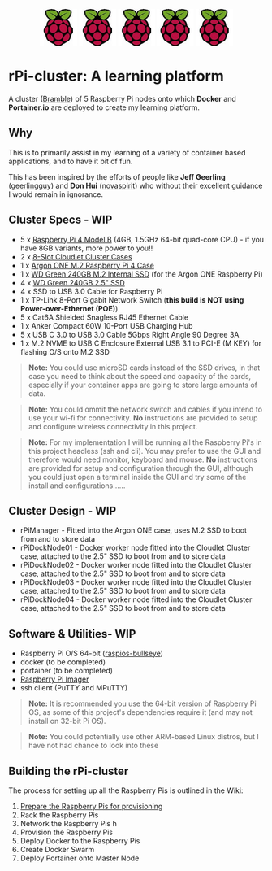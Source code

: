 <p align="center">
  <img src="https://raw.githubusercontent.com/hakshark/rPi-cluster/master/images-icons/pi-logo.jpg" height="73" alt="Raspberry Pi Logo" />
  <img src="https://raw.githubusercontent.com/hakshark/rPi-cluster/master/images-icons/pi-logo.jpg" height="73" alt="Raspberry Pi Logo" />
  <img src="https://raw.githubusercontent.com/hakshark/rPi-cluster/master/images-icons/pi-logo.jpg" height="73" alt="Raspberry Pi Logo" />
  <img src="https://raw.githubusercontent.com/hakshark/rPi-cluster/master/images-icons/pi-logo.jpg" height="73" alt="Raspberry Pi Logo" />
  <img src="https://raw.githubusercontent.com/hakshark/rPi-cluster/master/images-icons/pi-logo.jpg" height="73" alt="Raspberry Pi Logo" /></p>

# rPi-cluster: A learning platform

A cluster ([Bramble](http://elinux.org/Bramble)) of 5 Raspberry Pi nodes onto which **Docker** and **Portainer.io** are deployed to create my learning platform.

## Why

This is to primarily assist in my learning of a variety of container based applications, and to have it bit of fun. 

This has been inspired by the efforts of people like **Jeff Geerling** ([geerlingguy](https://github.com/geerlingguy)) and **Don Hui** ([novaspirit](https://github.com/novaspirit)) who without their excellent guidance I would remain in ignorance.

## Cluster Specs - WIP

  - 5 x [Raspberry Pi 4 Model B](https://thepihut.com/collections/raspberry-pi/products/raspberry-pi-4-model-b) (4GB, 1.5GHz 64-bit quad-core CPU) - if you have 8GB variants, more power to you!!
  - 2 x [8-Slot Cloudlet Cluster Cases](https://thepihut.com/collections/raspberry-pi-cases/products/8-slot-cloudlet-cluster-case)
  - 1 x [Argon ONE M.2 Raspberry Pi 4 Case](https://thepihut.com/collections/raspberry-pi-cases/products/argon-one-m-2-raspberry-pi-4-case)
  - 1 x [WD Green 240GB M.2 Internal SSD](https://thepihut.com/collections/raspberry-pi-sd-cards-and-adapters/products/wd-green-240gb-m-2-internal-ssd) (for the Argon ONE Raspberry Pi)
  - 4 x [WD Green 240GB 2.5" SSD](https://thepihut.com/collections/raspberry-pi-sd-cards-and-adapters/products/wd-green-240gb-2-5-ssd)
  - 4 x SSD to USB 3.0 Cable for Raspberry Pi
  - 1 x TP-Link 8-Port Gigabit Network Switch (**this build is NOT using Power-over-Ethernet (POE)**)
  - 5 x Cat6A Shielded Snagless RJ45 Ethernet Cable
  - 1 x Anker Compact 60W 10-Port USB Charging Hub
  - 5 x USB C 3.0 to USB 3.0 Cable 5Gbps Right Angle 90 Degree 3A
  - 1 x M.2 NVME to USB C Enclosure External USB 3.1 to PCI-E (M KEY) for flashing O/S onto M.2 SSD  

>**Note:** You could use microSD cards instead of the SSD drives, in that case you need to think about the speed and capacity of the cards, especially if your container apps are going to store large amounts of data.  

>**Note:** You could ommit the network switch and cables if you intend to use your wi-fi for connectivity. **No** instructions are provided to setup and configure wireless connectivity in this project.  

>**Note:** For my implementation I will be running all the Raspberry Pi's in this project headless (ssh and cli). You may prefer to use the GUI and therefore would need monitor, keyboard and mouse. **No** instructions are provided for setup and configuration through the GUI, although you could just open a terminal inside the GUI and try some of the install and configurations......

## Cluster Design - WIP

  - rPiManager - Fitted into the Argon ONE case, uses M.2 SSD to boot from and to store data
  - rPiDockNode01 - Docker worker node fitted into the Cloudlet Cluster case, attached to the 2.5" SSD to boot from and to store data
  - rPiDockNode02 - Docker worker node fitted into the Cloudlet Cluster case, attached to the 2.5" SSD to boot from and to store data
  - rPiDockNode03 - Docker worker node fitted into the Cloudlet Cluster case, attached to the 2.5" SSD to boot from and to store data
  - rPiDockNode04 - Docker worker node fitted into the Cloudlet Cluster case, attached to the 2.5" SSD to boot from and to store data

## Software & Utilities- WIP

  - Raspberry Pi O/S 64-bit ([raspios-bullseye](https://downloads.raspberrypi.org/raspios_arm64/images/))
  - docker (to be completed)
  - portainer (to be completed)
  - [Raspberry Pi Imager](https://www.raspberrypi.com/software/)
  - ssh client (PuTTY and MPuTTY)

>**Note:** It is recommended you use the 64-bit version of Raspberry Pi OS, as some of this project's dependencies require it (and may not install on 32-bit Pi OS).

>**Note:** You could potentially use other ARM-based Linux distros, but I have not had chance to look into these

## Building the rPi-cluster

The process for setting up all the Raspberry Pis is outlined in the Wiki:

  1. [Prepare the Raspberry Pis for provisioning](https://github.com/hakshark/rPi-cluster/blob/main/setups/pi-Step1.md)
  1. Rack the Raspberry Pis 
  1. Network the Raspberry Pis h
  1. Provision the Raspberry Pis
  1. Deploy Docker to the Raspberry Pis
  1. Create Docker Swarm
  1. Deploy Portainer onto Master Node
